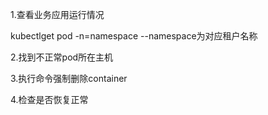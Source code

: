 1.查看业务应用运行情况

kubectlget pod -n=namespace          --namespace为对应租户名称

2.找到不正常pod所在主机

3.执行命令强制删除container

4.检查是否恢复正常

